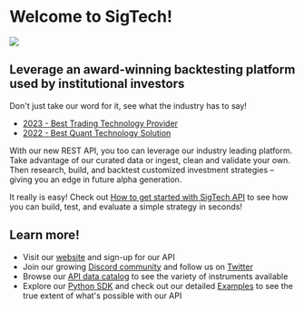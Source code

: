 # Welcome to SigTech!

<img src="https://8647283.fs1.hubspotusercontent-na1.net/hubfs/8647283/Github_homepageV1.png">

## Leverage an award-winning backtesting platform used by institutional investors
Don't just take our word for it, see what the industry has to say!

- [2023 - Best Trading Technology Provider](https://awards.hedgeweek.com/european-awards)
- [2022 - Best Quant Technology Solution](https://awards.hedgeweek.com/european-awards-2022)

With our new REST API, you too can leverage our industry leading platform. Take advantage of our curated data or ingest, clean and validate your own. Then research, build, and backtest customized investment strategies – giving you an edge in future alpha generation.

It really is easy! Check out [How to get started with SigTech API](https://learn.sigtech.com/docs/introduction_api) to see how you can build, test, and evaluate a simple strategy in seconds!

## Learn more!
- Visit our [website](https://sigtech.com/products/apis/) and sign-up for our API
- Join our growing [Discord community](https://discord.gg/XcVJDYV4k7) and follow us on [Twitter](https://twitter.com/sigtechltd/)
- Browse our [API data catalog](https://sigtechapi.streamlit.app/) to see the variety of instruments available
- Explore our [Python SDK](https://github.com/SIGTechnologies/sigtech-python) and check out our detailed [Examples](https://github.com/SIGTechnologies/sigtech-python/tree/master/examples) to see the true extent of what's possible with our API